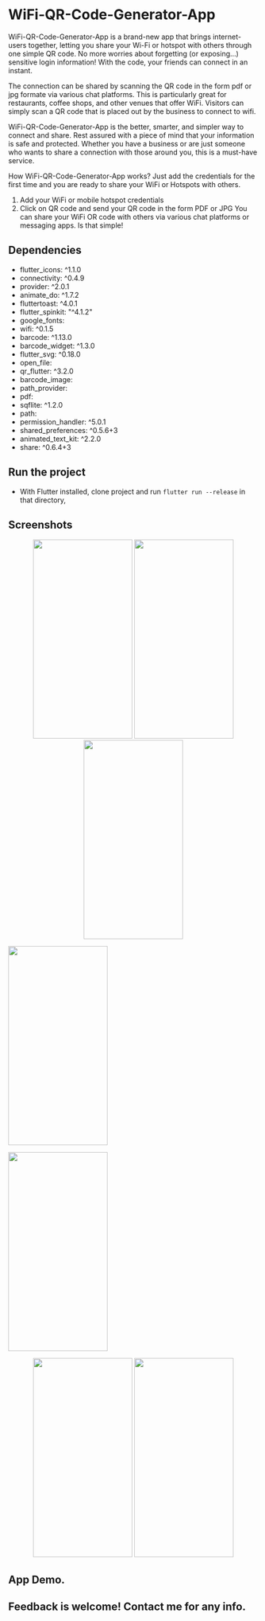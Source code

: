 # WiFi-QR-Code-Generator-App

WiFi-QR-Code-Generator-App  is a brand-new app that brings internet-users together, letting you share your Wi-Fi or hotspot with others through one simple QR code. No more worries about forgetting (or exposing…) sensitive login information! With the code, your friends can connect in an instant.

The connection can be shared by scanning the QR code in the form pdf or jpg formate via various chat platforms. This is particularly great for restaurants, coffee shops, and other venues that offer WiFi. Visitors can simply scan a QR code that is placed out by the business to connect to wifi.

WiFi-QR-Code-Generator-App is the better, smarter, and simpler way to connect and share. Rest assured with a piece of mind that your information is safe and protected. Whether you have a business or are just someone who wants to share a connection with those around you, this is a must-have service.

How WiFi-QR-Code-Generator-App works?
Just add the credentials for the first time and you are ready to share your WiFi or Hotspots with others.
1. Add your WiFi or mobile hotspot credentials
2. Click on QR code and send your QR code in the form PDF or JPG
You can share your WiFi OR code with others via various chat platforms or messaging apps. Is that simple!

## Dependencies 
 - flutter_icons: ^1.1.0
 - connectivity: ^0.4.9
 - provider: ^2.0.1
 - animate_do: ^1.7.2
 - fluttertoast: ^4.0.1
 - flutter_spinkit: "^4.1.2"
 - google_fonts:
 - wifi: ^0.1.5
 - barcode: ^1.13.0
 - barcode_widget: ^1.3.0
 - flutter_svg: ^0.18.0
 - open_file:
 - qr_flutter: ^3.2.0
 - barcode_image:
 - path_provider:
 - pdf:
 - sqflite: ^1.2.0
 - path:
 - permission_handler: ^5.0.1
 - shared_preferences: ^0.5.6+3
 - animated_text_kit: ^2.2.0
 - share: ^0.6.4+3
 
## Run the project
- With Flutter installed, clone project and run `flutter run --release` in that directory,


## Screenshots

<p align ="middle">
<img src = "https://user-images.githubusercontent.com/47661086/94371221-a12c3480-0112-11eb-845f-aee9dcfbb772.jpg" width="200" height="400" /> 
<img src ="https://user-images.githubusercontent.com/47661086/94371225-a5585200-0112-11eb-9db8-7690fd2a4ad7.jpg" width="200" height="400"/>
<img src ="https://user-images.githubusercontent.com/47661086/94371226-a7221580-0112-11eb-8e06-9b8fa4abdab5.jpg" width="200" height="400"/> 
</p>

<p align ="middle">
 
<img src="https://user-images.githubusercontent.com/47661086/94371227-a8534280-0112-11eb-9260-88078fb17c94.jpg" 
width="200" height="400" />

<img src="https://user-images.githubusercontent.com/47661086/94371229-aa1d0600-0112-11eb-861f-0e73c2cf2bc8.jpg" 
width="200" height="400" />  
 </p>
 
<p align ="middle">
<img src="https://user-images.githubusercontent.com/47661086/94371230-abe6c980-0112-11eb-9cfe-715dba926ddb.jpg" 
width="200" height="400" />
<img src="https://user-images.githubusercontent.com/47661086/94371231-ad17f680-0112-11eb-8a0b-6be8dfe52529.jpg" 
width="200" height="400" />
</p>


## App Demo.


## Feedback is welcome! Contact me for any info.

